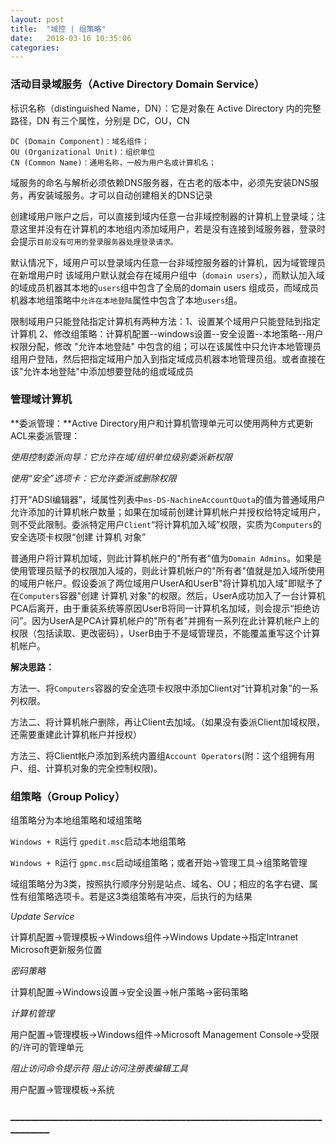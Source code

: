 ```yaml
---
layout: post
title:  "域控 | 组策略"
date:   2018-03-16 10:35:06
categories:
---
```

### 活动目录域服务（Active Directory Domain Service）

标识名称（distinguished Name，DN）：它是对象在 Active Directory 内的完整路径，DN 有三个属性，分别是 DC，OU，CN

```
DC (Domain Component)：域名组件；
OU (Organizational Unit)：组织单位
CN (Common Name)：通用名称，一般为用户名或计算机名；
```
域服务的命名与解析必须依赖DNS服务器，在古老的版本中，必须先安装DNS服务，再安装域服务。才可以自动创建相关的DNS记录

创建域用户账户之后，可以直接到域内任意一台非域控制器的计算机上登录域；注意这里并没有在计算机的本地组内添加域用户，若是没有连接到域服务器，登录时会提示`目前没有可用的登录服务器处理登录请求。`

默认情况下，域用户可以登录域内任意一台非域控服务器的计算机，因为域管理员在新增用户时 该域用户默认就会存在域用户组中（`domain users`），而默认加入域的域成员机器其本地的`users`组中包含了全局的domain users 组成员，而域成员机器本地组策略中`允许在本地登陆`属性中包含了本地`users`组。

限制域用户只能登陆指定计算机有两种方法：1、设置某个域用户只能登陆到指定计算机 2、修改组策略：计算机配置--windows设置--安全设置--本地策略--用户权限分配，修改 "允许本地登陆" 中包含的组；可以在该属性中只允许本地管理员组用户登陆，然后把指定域用户加入到指定域成员机器本地管理员组。或者直接在该"允许本地登陆"中添加想要登陆的组或域成员

### 管理域计算机

**委派管理：**Active Directory用户和计算机管理单元可以使用两种方式更新ACL来委派管理：

*使用控制委派向导：它允许在域/组织单位级别委派新权限*

*使用“安全”选项卡：它允许委派或删除权限*

打开“ADSI编辑器”，域属性列表中`ms-DS-NachineAccountQuota`的值为普通域用户允许添加的计算机帐户数量；如果在加域前创建计算机帐户并授权给特定域用户，则不受此限制。委派特定用户`Client`“将计算机加入域”权限，实质为`Computers`的安全选项卡权限“创建 计算机 对象”

普通用户将计算机加域，则此计算机帐户的"所有者"值为`Domain Admins`。如果是使用管理员赋予的权限加入域的，则此计算机帐户的"所有者"值就是加入域所使用的域用户帐户。假设委派了两位域用户UserA和UserB"将计算机加入域"即赋予了在`Computers`容器"创建 计算机 对象"的权限。然后，UserA成功加入了一台计算机PCA后离开，由于重装系统等原因UserB将同一计算机名加域，则会提示“拒绝访问”。因为UserA是PCA计算机帐户的"所有者"并拥有一系列在此计算机帐户上的权限（包括读取、更改密码），UserB由于不是域管理员，不能覆盖重写这个计算机帐户。

**解决思路：**

方法一、将`Computers`容器的安全选项卡权限中添加Client对“计算机对象”的一系列权限。

方法二、将计算机帐户删除，再让Client去加域。（如果没有委派Client加域权限，还需要重建此计算机帐户并授权）

方法三、将Client帐户添加到系统内置组`Account Operators`(附：这个组拥有用户、组、计算机对象的完全控制权限)。



### 组策略（Group Policy）

组策略分为本地组策略和域组策略

`Windows + R`运行 `gpedit.msc`启动本地组策略

`Windows + R`运行 `gpmc.msc`启动域组策略；或者开始->管理工具->组策略管理

域组策略分为3类，按照执行顺序分别是站点、域名、OU；相应的名字右键、属性有组策略选项卡。若是这3类组策略有冲突，后执行的为结果

*Update Service*

计算机配置->管理模板->Windows组件->Windows Update->指定Intranet Microsoft更新服务位置

*密码策略*

计算机配置->Windows设置->安全设置->帐户策略->密码策略

*计算机管理*

用户配置->管理模板->Windows组件->Microsoft Management Console->受限的/许可的管理单元

*阻止访问命令提示符* *阻止访问注册表编辑工具*

用户配置->管理模板->系统


### ________________________________________________________________________
